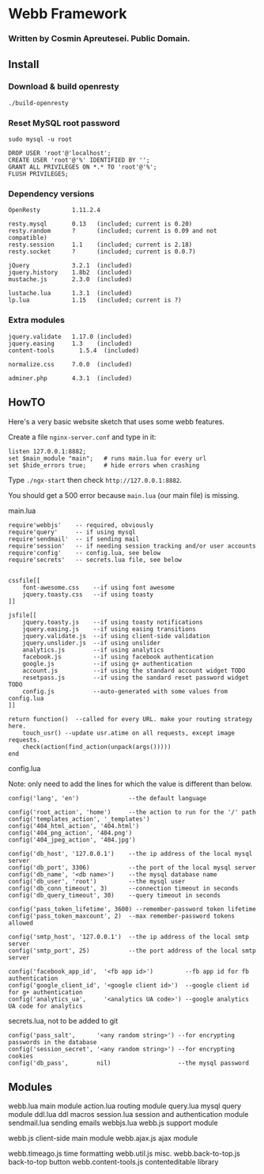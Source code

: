 
# Webb Framework
### Written by Cosmin Apreutesei. Public Domain.


## Install

### Download & build openresty

	./build-openresty


### Reset MySQL root password

	sudo mysql -u root

	DROP USER 'root'@'localhost';
	CREATE USER 'root'@'%' IDENTIFIED BY '';
	GRANT ALL PRIVILEGES ON *.* TO 'root'@'%';
	FLUSH PRIVILEGES;


### Dependency versions

	OpenResty         1.11.2.4

	resty.mysql       0.13   (included; current is 0.20)
	resty.random      ?      (included; current is 0.09 and not compatible)
	resty.session     1.1    (included; current is 2.18)
	resty.socket      ?      (included; current is 0.0.7)

	jQuery            3.2.1  (included)
	jquery.history    1.8b2  (included)
	mustache.js       2.3.0  (included)

	lustache.lua      1.3.1  (included)
	lp.lua            1.15   (included; current is ?)


### Extra modules

	jquery.validate   1.17.0 (included)
	jquery.easing     1.3    (included)
	content-tools		1.5.4  (included)

	normalize.css     7.0.0  (included)

	adminer.php       4.3.1  (included)


## HowTO

Here's a very basic website sketch that uses some webb features.

Create a file `nginx-server.conf` and type in it:

	listen 127.0.0.1:8882;
	set $main_module "main";   # runs main.lua for every url
	set $hide_errors true;     # hide errors when crashing

Type `./ngx-start` then check `http://127.0.0.1:8882`.

You should get a 500 error because `main.lua` (our main file) is missing.


main.lua

	require'webbjs'    -- required, obviously
	require'query'     -- if using mysql
	require'sendmail'  -- if sending mail
	require'session'   -- if needing session tracking and/or user accounts
	require'config'    -- config.lua, see below
	require'secrets'   -- secrets.lua file, see below


	cssfile[[
		font-awesome.css    --if using font awesome
		jquery.toasty.css   --if using toasty
	]]

	jsfile[[
		jquery.toasty.js    --if using toasty notifications
		jquery.easing.js    --if using easing transitions
		jquery.validate.js  --if using client-side validation
		jquery.unslider.js  --if using unslider
		analytics.js        --if using analytics
		facebook.js         --if using facebook authentication
		google.js           --if using g+ authentication
		account.js          --if using the standard account widget TODO
		resetpass.js        --if using the sandard reset password widget TODO
		config.js           --auto-generated with some values from config.lua
	]]

	return function()  --called for every URL. make your routing strategy here.
		touch_usr() --update usr.atime on all requests, except image requests.
		check(action(find_action(unpack(args()))))
	end


config.lua

Note: only need to add the lines for which the value is different than below.

	config('lang', 'en')              --the default language

	config('root_action', 'home')     --the action to run for the '/' path
	config('templates_action', '_templates')
	config('404_html_action', '404.html')
	config('404_png_action', '404.png')
	config('404_jpeg_action', '404.jpg')

	config('db_host', '127.0.0.1')    --the ip address of the local mysql server
	config('db_port', 3306)           --the port of the local mysql server
	config('db_name', '<db name>')    --the mysql database name
	config('db_user', 'root')         --the mysql user
	config('db_conn_timeout', 3)      --connection timeout in seconds
	config('db_query_timeout', 30)    --query timeout in seconds

	config('pass_token_lifetime', 3600) --remember-password token lifetime
	config('pass_token_maxcount', 2)  --max remember-password tokens allowed

	config('smtp_host', '127.0.0.1')  --the ip address of the local smtp server
	config('smtp_port', 25)           --the port address of the local smtp server

	config('facebook_app_id',  '<fb app id>')         --fb app id for fb authentication
	config('google_client_id', '<google client id>')  --google client id for g+ authentication
	config('analytics_ua',     '<analytics UA code>') --google analytics UA code for analytics


secrets.lua, not to be added to git

	config('pass_salt',      '<any random string>') --for encrypting passwords in the database
	config('session_secret', '<any random string>') --for encrypting cookies
	config('db_pass',        nil)                   --the mysql password


## Modules


webb.lua                       main module
action.lua                     routing module
query.lua                      mysql query module
ddl.lua                        ddl macros
session.lua                    session and authentication module
sendmail.lua                   sending emails
webbjs.lua                     webb.js support module

webb.js                        client-side main module
webb.ajax.js                   ajax module

webb.timeago.js                time formatting
webb.util.js                   misc.
webb.back-to-top.js            back-to-top button
webb.content-tools.js          contenteditable library
